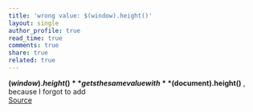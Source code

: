 ```yaml
---
title: 'wrong value: $(window).height()'
layout: single
author_profile: true
read_time: true
comments: true
share: true
related: true
---
```


**$(window).height()**  gets the same value with **$(document).height()** , because I forgot to add **<!DOCTYPE html>** <br/>
[ Source](http://https://www.viralpatel.net/jquery-window-height-incorrect/)